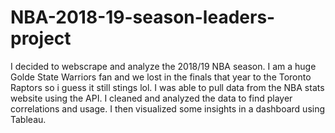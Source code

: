 # NBA-2018-19-season-leaders-project
I decided to webscrape and analyze the 2018/19 NBA season. I am a huge Golde State Warriors fan and we lost in the finals that year to the Toronto Raptors so i guess it still stings lol. I was able to pull data from the NBA stats website using the API. I cleaned and analyzed the data to find player correlations and usage. I then visualized some insights in a dashboard using Tableau. 
